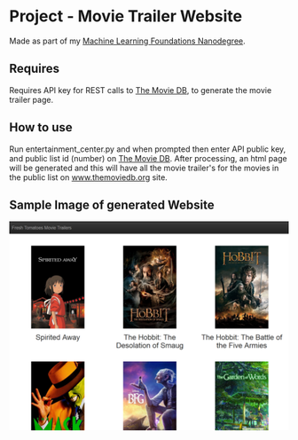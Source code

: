 # Project - Movie Trailer Website
Made as part of my [Machine Learning Foundations Nanodegree](https://in.udacity.com/course/machine-learning-engineer-nanodegree--nd009-in-basic/).

## Requires
Requires API key for REST calls to [The Movie DB](https://www.themoviedb.org/), to generate the movie trailer page.

## How to use
Run entertainment_center.py and when prompted then enter API public key, and public list id (number) on [The Movie DB](https://www.themoviedb.org/). After processing, an html page will be generated and this will have all the movie trailer's for the movies in the public list on www.themoviedb.org site.

## Sample Image of generated Website
![Sample Website](/images/Generated-Site-2017-06-25.png)

